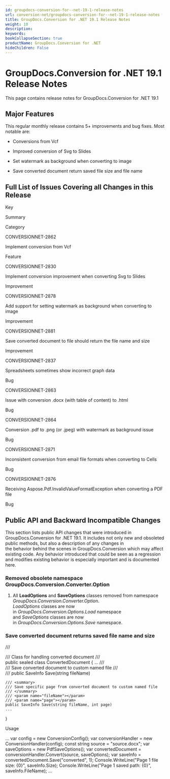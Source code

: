 ```yaml
---
id: groupdocs-conversion-for--net-19-1-release-notes
url: conversion-net/groupdocs-conversion-for--net-19-1-release-notes
title: GroupDocs.Conversion for .NET 19.1 Release Notes
weight: 10
description: 
keywords: 
bookCollapseSection: true
productName: GroupDocs.Conversion for .NET
hideChildren: False
---
```


# GroupDocs.Conversion for .NET 19.1 Release Notes


This page contains release notes for GroupDocs.Conversion for .NET 19.1

## Major Features

This regular monthly release contains 5+ improvements and bug fixes. Most notable are: 

*   Conversions from Vcf
    
*   Improved conversion of Svg to Slides
*   Set watermark as background when converting to image
*   Save converted document return saved file size and file name

## Full List of Issues Covering all Changes in this Release

Key

Summary

Category

CONVERSIONNET-2862

Implement conversion from Vcf

Feature

CONVERSIONNET-2830

Implement conversion improvement when converting Svg to Slides

Improvement

CONVERSIONNET-2878

Add support for setting watermark as background when converting to image

Improvement

CONVERSIONNET-2881

Save converted document to file should return the file name and size

Improvement

CONVERSIONNET-2837

Spreadsheets sometimes show incorrect graph data

Bug

CONVERSIONNET-2863

Issue with conversion .docx (with table of content) to .html

Bug

CONVERSIONNET-2864

Conversion .pdf to .png (or .jpeg) with watermark as background issue

Bug

CONVERSIONNET-2871

Inconsistent conversion from email file formats when converting to Cells

Bug

CONVERSIONNET-2876

Receiving Aspose.Pdf.InvalidValueFormatException when converting a PDF file

Bug

## Public API and Backward Incompatible Changes

This section lists public API changes that were introduced in GroupDocs.Conversion for .NET 19.1. It includes not only new and obsoleted public methods, but also a description of any changes in the behavior behind the scenes in GroupDocs.Conversion which may affect existing code. Any behavior introduced that could be seen as a regression and modifies existing behavior is especially important and is documented here.

### Removed obsolete namespace GroupDocs.Conversion.Converter.Option

1.  All **LoadOptions** and **SaveOptions** classes removed from namespace *GroupDocs.Conversion.Converter.Optio*n.  
    *LoadOptions* classes are now in *GroupDocs.Conversion.Options.Load* namespace and *SaveOptions* classes are now in *GroupDocs.Conversion.Options.Save* namespace.

### Save converted document returns saved file name and size

/// <summary>
/// Class for handling converted document
/// </summary>
public sealed class ConvertedDocument
{
    ...
    /// <summary>
    /// Save converted document to custom named file
    /// </summary>
    /// <param name="fileName"></param>
    public SaveInfo Save(string fileName)
 
    /// <summary>
    /// Save specific page from converted document to custom named file
    /// </summary>
    /// <param name="fileName"></param>
    /// <param name="page"></param>
    public SaveInfo Save(string fileName, int page)
    ...
}

Usage

...
var config = new ConversionConfig();
var conversionHandler = new ConversionHandler(config);
const string source = "source.docx";
var saveOptions = new PdfSaveOptions();
var convertedDocument = conversionHandler.Convert(source, saveOptions);
var saveInfo = convertedDocument.Save("converted", 1);
Console.WriteLine("Page 1 file size: {0}", saveInfo.Size);
Console.WriteLine("Page 1 saved path: {0}", saveInfo.FileName);
...

